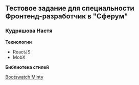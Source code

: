 ## Тестовое задание для cпециальности Фронтенд-разработчик в "Сферум"
### Кудряшова Настя
__Технологии__
- ReactJS
- MobX

__Библиотека стилей__

[Bootswatch Minty](https://bootswatch.com/minty/) 